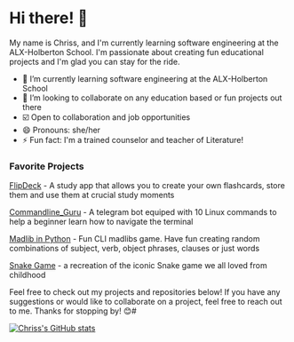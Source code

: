# Hi there! 👋

My name is Chriss, and I'm currently learning software engineering at the ALX-Holberton School. I'm passionate about creating fun educational projects and I'm glad you can stay for the ride.

- 🔭 I’m currently learning software engineering at the ALX-Holberton School
- 👯 I’m looking to collaborate on any education based or fun projects out there
- ☑️ Open to collaboration and job opportunities
- 😄 Pronouns: she/her
- ⚡ Fun fact: I'm a trained counselor and teacher of Literature!


### Favorite Projects

[FlipDeck](https://github.com/chriss1525/FlipDeck) - A study app that allows you to create your own flashcards, store them and use them at crucial study moments


[Commandline_Guru](https://github.com/chriss1525/Commandline_Guru) - A telegram bot equiped with 10 Linux commands to help a beginner learn how to navigate the terminal


[Madlib in Python](https://github.com/chriss1525/Madlib2) - Fun CLI madlibs game. Have fun creating random combinations of subject, verb, object phrases, clauses or just words


[Snake Game](https://github.com/chriss1525/Snake_Game) - a recreation of the iconic Snake game we all loved from childhood


Feel free to check out my projects and repositories below! If you have any suggestions or would like to collaborate on a project, feel free to reach out to me. Thanks for stopping by! 😊#

[![Chriss's GitHub stats](https://github-readme-stats.vercel.app/api?username=chriss1525)](https://github.com/chriss1525/github-readme-stats)

